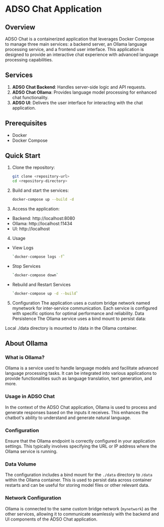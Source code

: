 # ADSO Chat Application

## Overview

ADSO Chat is a containerized application that leverages Docker Compose to manage three main services: a backend server, an Ollama language processing service, and a frontend user interface. This application is designed to provide an interactive chat experience with advanced language processing capabilities.

## Services

1. **ADSO Chat Backend**: Handles server-side logic and API requests.
2. **ADSO Chat Ollama**: Provides language model processing for enhanced chat functionality.
3. **ADSO UI**: Delivers the user interface for interacting with the chat application.

## Prerequisites

- Docker
- Docker Compose

## Quick Start

1. Clone the repository:
   ```bash
   git clone <repository-url>
   cd <repository-directory>

2. Build and start the services:
   ```bash
   docker-compose up --build -d

3. Access the application:

* Backend: http://localhost:8080
* Ollama: http://localhost:11434
* UI: http://localhost

4. Usage
* View Logs
  ```bash
  `docker-compose logs -f`
* Stop Services
  ```bash
  `docker-compose down`
* Rebuild and Restart Services
   ```bash
   `docker-compose up -d --build`


5. Configuration
The application uses a custom bridge network named mynetwork for inter-service communication. Each service is configured with specific options for optimal performance and reliability.
Data Persistence
The Ollama service uses a bind mount to persist data:

Local ./data directory is mounted to /data in the Ollama container.


## About Ollama

### What is Ollama?
Ollama is a service used to handle language models and facilitate advanced language processing tasks. It can be integrated into various applications to provide functionalities such as language translation, text generation, and more.

### Usage in ADSO Chat
In the context of the ADSO Chat application, Ollama is used to process and generate responses based on the inputs it receives. This enhances the chatbot's ability to understand and generate natural language.

### Configuration
Ensure that the Ollama endpoint is correctly configured in your application settings. This typically involves specifying the URL or IP address where the Ollama service is running.

### Data Volume
The configuration includes a bind mount for the `./data` directory to `/data` within the Ollama container. This is used to persist data across container restarts and can be useful for storing model files or other relevant data.

### Network Configuration
Ollama is connected to the same custom bridge network (`mynetwork`) as the other services, allowing it to communicate seamlessly with the backend and UI components of the ADSO Chat application.